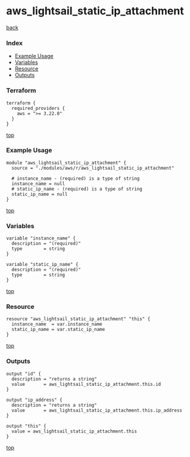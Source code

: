 # aws_lightsail_static_ip_attachment
[back](../aws.md)
### Index
- [Example Usage](#example-usage)
- [Variables](#variables)
- [Resource](#resource)
- [Outputs](#outputs)
### Terraform
```hcl
terraform {
  required_providers {
    aws = ">= 3.22.0"
  }
}
```
[top](#index)
### Example Usage
```hcl
module "aws_lightsail_static_ip_attachment" {
  source = "./modules/aws/r/aws_lightsail_static_ip_attachment"

  # instance_name - (required) is a type of string
  instance_name = null
  # static_ip_name - (required) is a type of string
  static_ip_name = null
}
```
[top](#index)
### Variables
```hcl
variable "instance_name" {
  description = "(required)"
  type        = string
}

variable "static_ip_name" {
  description = "(required)"
  type        = string
}
```
[top](#index)

### Resource
```hcl
resource "aws_lightsail_static_ip_attachment" "this" {
  instance_name  = var.instance_name
  static_ip_name = var.static_ip_name
}
```
[top](#index)
### Outputs
```hcl
output "id" {
  description = "returns a string"
  value       = aws_lightsail_static_ip_attachment.this.id
}

output "ip_address" {
  description = "returns a string"
  value       = aws_lightsail_static_ip_attachment.this.ip_address
}

output "this" {
  value = aws_lightsail_static_ip_attachment.this
}
```
[top](#index)
